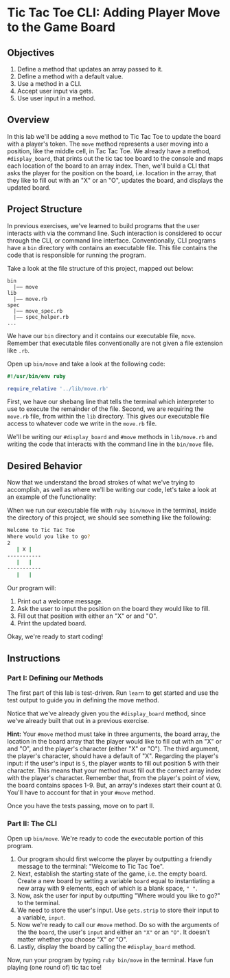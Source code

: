 # Tic Tac Toe CLI: Adding Player Move to the Game Board

## Objectives

1. Define a method that updates an array passed to it.
2. Define a method with a default value.
3. Use a method in a CLI.
4. Accept user input via gets.
5. Use user input in a method.

## Overview

In this lab we'll be adding a `move` method to Tic Tac Toe to update the board with a player's token. The `move` method represents a user moving into a position, like the middle cell, in Tac Tac Toe. We already have a method, `#display_board`, that prints out the tic tac toe board to the console and maps each location of the board to an array index. Then, we'll build a CLI that asks the player for the position on the board, i.e. location in the array, that they like to fill out with an "X" or an "O", updates the board, and displays the updated board.

## Project Structure

In previous exercises, we've learned to build programs that the user interacts with via the command line. Such interaction is considered to occur through the CLI, or command line interface. Conventionally, CLI programs have a `bin` directory with contains an executable file. This file contains the code that is responsible for running the program.

Take a look at the file structure of this project, mapped out below: 

```
bin
  |–– move
lib
  |–– move.rb
spec
  |–– move_spec.rb
  |–– spec_helper.rb
...
``` 

We have our `bin` directory and it contains our executable file, `move`. Remember that executable files conventionally are not given a file extension like `.rb`. 

Open up `bin/move` and take a look at the following code: 

```ruby
#!/usr/bin/env ruby

require_relative '../lib/move.rb'
```

First, we have our shebang line that tells the terminal which interpreter to use to execute the remainder of the file. Second, we are requiring the `move.rb` file, from within the `lib` directory. This gives our executable file access to whatever code we write in the `move.rb` file. 

We'll be writing our `#display_board` and `#move` methods in `lib/move.rb` and writing the code that interacts with the command line in the `bin/move` file. 

## Desired Behavior

Now that we understand the broad strokes of what we've trying to accomplish, as well as where we'll be writing our code, let's take a look at an example of the functionality: 

When we run our executable file with `ruby bin/move` in the terminal, inside the directory of this project, we should see something like the following: 

```bash
Welcome to Tic Tac Toe
Where would you like to go?
2
   | X |   
-----------
   |   |   
-----------
   |   |   
```

Our program will: 

1. Print out a welcome message.
2. Ask the user to input the position on the board they would like to fill.
3. Fill out that position with either an "X" or and "O".
4. Print the updated board.

Okay, we're ready to start coding!

## Instructions

### Part I: Defining our Methods

The first part of this lab is test-driven. Run `learn` to get started and use the test output to guide you in defining the move method. 

Notice that we've already given you the `#display_board` method, since we've already built that out in a previous exercise. 

**Hint:** Your `#move` method must take in three arguments, the board array, the location in the board array that the player would like to fill out with an "X" or and "O", and the player's character (either "X" or "O"). The third argument, the player's character, should have a default of "X". Regarding the player's input: if the user's input is `5`, the player wants to fill out position 5 with their character. This means that your method must fill out the correct array index with the player's character. Remember that, from the player's point of view, the board contains spaces 1-9. But, an array's indexes start their count at 0. You'll have to account for that in your `#move` method. 

Once you have the tests passing, move on to part II. 

### Part II: The CLI

Open up `bin/move`. We're ready to code the executable portion of this program. 

1. Our program should first welcome the player by outputting a friendly message to the terminal: "Welcome to Tic Tac Toe".
2. Next, establish the starting state of the game, i.e. the empty board. Create a new board by setting a variable `board` equal to instantiating a new array with 9 elements, each of which is a blank space, `" "`.  
3. Now, ask the user for input by outputting "Where would you like to go?" to the terminal. 
4. We need to store the user's input. Use `gets.strip` to store their input to a variable, `input`. 
5. Now we're ready to call our `#move` method. Do so with the arguments of the the `board`, the user's `input` and either an `"X"` or an `"O"`. It doesn't matter whether you choose "X" or "O". 
6. Lastly, display the board by calling the `#display_board` method. 

Now, run your program by typing `ruby bin/move` in the terminal. Have fun playing (one round of) tic tac toe!


